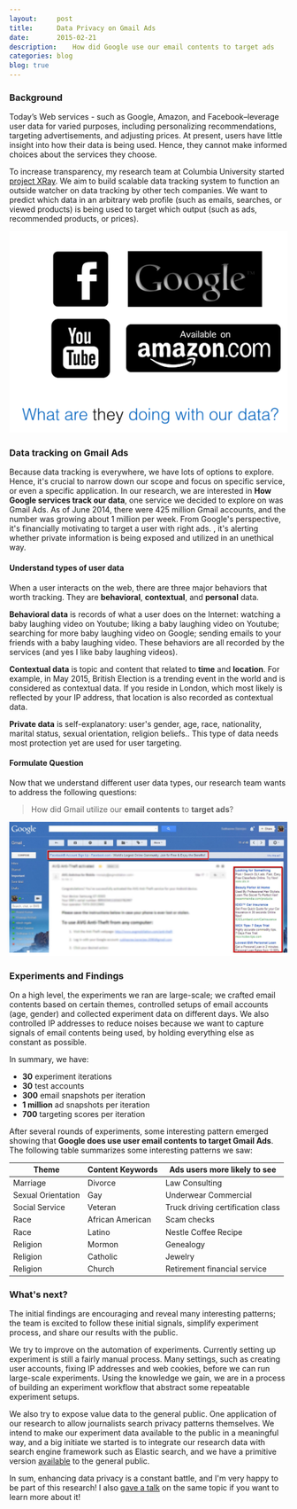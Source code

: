 ```yaml
---
layout:     post
title:      Data Privacy on Gmail Ads
date:       2015-02-21
description:    How did Google use our email contents to target ads
categories: blog
blog: true
---
```


### Background
Today’s Web services - such as Google, Amazon, and Facebook–leverage user data for varied purposes, including personalizing recommendations, targeting advertisements, and adjusting prices. At present, users have little insight into how their data is being used. Hence, they cannot make informed choices about the services they choose.

To increase transparency, my research team at Columbia University started [project XRay](http://xray.cs.columbia.edu/). We aim to build scalable data tracking system to function an outside watcher on data tracking by other tech companies. We want to predict which data in an arbitrary web profile (such as emails, searches, or viewed products) is being used to target which output (such as ads, recommended products, or prices).

![What are they doing with your data?](/images/what_are_they_doing_with_your_data.png)

### Data tracking on Gmail Ads
Because data tracking is everywhere, we have lots of options to explore. Hence, it's crucial to narrow down our scope and focus on specific service, or even a specific application. In our research, we are interested in **How Google services track our data**, one service we decided to explore on was Gmail Ads. As of June 2014, there were 425 million Gmail accounts, and the number was growing about 1 million per week. From Google's perspective, it's financially motivating to target a user with right ads. , it's alerting whether private information is being exposed and utilized in an unethical way.

#### Understand types of user data
When a user interacts on the web, there are three major behaviors that worth tracking. They are **behavioral**, **contextual**, and **personal** data.

**Behavioral data** is records of what a user does on the Internet: watching a baby laughing video on Youtube; liking a baby laughing video on Youtube; searching for more baby laughing video on Google; sending emails to your friends with a baby laughing video. These behaviors are all recorded by the services (and yes I like baby laughing videos).

**Contextual data** is topic and content that related to **time** and **location**. For example, in May 2015, British Election is a trending event in the world and is considered as contextual data. If you reside in London, which most likely is reflected by your IP address, that location is also recorded as contextual data.

**Private data** is self-explanatory: user's gender, age, race, nationality, marital status, sexual orientation, religion beliefs.. This type of data needs most protection yet are used for user targeting.

#### Formulate Question
Now that we understand different user data types, our research team wants to address the following questions:

> How did Gmail utilize our **email contents** to **target ads**?

![Gmail Ads demo](/images/gmail_ads.png)

### Experiments and Findings
On a high level, the experiments we ran are large-scale; we crafted email contents based on certain themes, controlled setups of email accounts (age, gender) and collected experiment data on different days. We also controlled IP addresses to reduce noises because we want to capture signals of email contents being used, by holding everything else as constant as possible.

In summary, we have:

- **30** experiment iterations
- **30** test accounts
- **300** email snapshots per iteration
- **1 million** ad snapshots per iteration
- **700** targeting scores per iteration

After several rounds of experiments, some interesting pattern emerged showing that **Google does use user email contents to target Gmail Ads**. The following table summarizes some interesting patterns we saw:

| Theme              | Content Keywords | Ads users more likely to see      |
|--------------------|------------------|-----------------------------------|
| Marriage           | Divorce          | Law Consulting                    |
| Sexual Orientation | Gay              | Underwear Commercial              |
| Social Service     | Veteran          | Truck driving certification class |
| Race               | African American | Scam checks                       |
| Race               | Latino           | Nestle Coffee Recipe              |
| Religion           | Mormon           | Genealogy                         |
| Religion           | Catholic         | Jewelry                           |
| Religion           | Church           | Retirement financial service      |


### What's next?
The initial findings are encouraging and reveal many interesting patterns; the team is excited to follow these initial signals, simplify experiment process, and share our results with the public.

We try to improve on the automation of experiments. Currently setting up experiment is still a fairly manual process. Many settings, such as creating user accounts, fixing IP addresses and web cookies, before we can run large-scale experiments. Using the knowledge we gain, we are in a process of building an experiment workflow that abstract some repeatable experiment setups.

We also try to expose value data to the general public. One application of our research to allow journalists search privacy patterns themselves. We intend to make our experiment data available to the public in a meaningful way, and a big initiate we started is to integrate our research data with search engine framework such as Elastic search, and we have a primitive version [available](www.xray-search.com) to the general public.

In sum, enhancing data privacy is a constant battle, and I'm very happy to be part of this research! I also [gave a talk](https://vimeo.com/125051909) on the same topic if you want to learn more about it!
